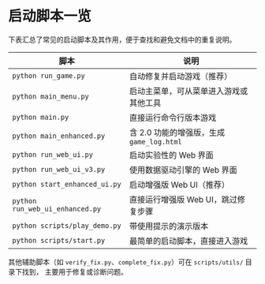 # 启动脚本一览

下表汇总了常见的启动脚本及其作用，便于查找和避免文档中的重复说明。

| 脚本 | 说明 |
| ---- | ---- |
| `python run_game.py` | 自动修复并启动游戏（推荐） |
| `python main_menu.py` | 启动主菜单，可从菜单进入游戏或其他工具 |
| `python main.py` | 直接运行命令行版本游戏 |
| `python main_enhanced.py` | 含 2.0 功能的增强版，生成 `game_log.html` |
| `python run_web_ui.py` | 启动实验性的 Web 界面 |
| `python run_web_ui_v3.py` | 使用数据驱动引擎的 Web 界面 |
| `python start_enhanced_ui.py` | 启动增强版 Web UI（推荐） |
| `python run_web_ui_enhanced.py` | 直接运行增强版 Web UI，跳过修复步骤 |
| `python scripts/play_demo.py` | 带使用提示的演示版本 |
| `python scripts/start.py` | 最简单的启动脚本，直接进入游戏 |

其他辅助脚本（如 `verify_fix.py`、`complete_fix.py`）可在 `scripts/utils/` 目录下找到，
主要用于修复或诊断问题。

